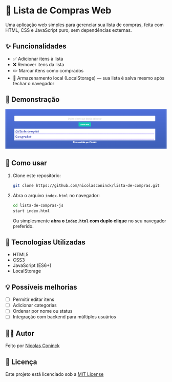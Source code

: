 # 🛒 Lista de Compras Web

Uma aplicação web simples para gerenciar sua lista de compras, feita com HTML, CSS e JavaScript puro, sem dependências externas.

## ✨ Funcionalidades

- ✅ Adicionar itens à lista  
- ❌ Remover itens da lista  
- ✏️ Marcar itens como comprados  
- 💾 Armazenamento local (LocalStorage) — sua lista é salva mesmo após fechar o navegador  

## 📸 Demonstração
![preview](assets/image.png)

## 🚀 Como usar

1. Clone este repositório:

    ```bash
    git clone https://github.com/nicolasconinck/lista-de-compras.git
    ```

2. Abra o arquivo `index.html` no navegador:

    ```bash
    cd lista-de-compras-js
    start index.html
    ```

    Ou simplesmente **abra o `index.html` com duplo clique** no seu navegador preferido.

## 🔧 Tecnologias Utilizadas

- HTML5  
- CSS3  
- JavaScript (ES6+)  
- LocalStorage  

## 💡 Possíveis melhorias

- [ ] Permitir editar itens  
- [ ] Adicionar categorias  
- [ ] Ordenar por nome ou status  
- [ ] Integração com backend para múltiplos usuários  

## 🧑‍💻 Autor

Feito por [Nicolas Coninck](https://github.com/nicolasconinck)

## 📄 Licença

Este projeto está licenciado sob a [MIT License](LICENSE)
